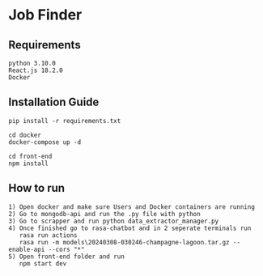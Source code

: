 # Job Finder
## Requirements
```bash=
python 3.10.0
React.js 18.2.0
Docker
```
## Installation Guide
```bash=
pip install -r requirements.txt

cd docker
docker-compose up -d

cd front-end
npm install
```
## How to run
```bash=
1) Open docker and make sure Users and Docker containers are running
2) Go to mongodb-api and run the .py file with python
3) Go to scrapper and run python data_extractor_manager.py
4) Once finished go to rasa-chatbot and in 2 seperate terminals run
   rasa run actions
   rasa run -m models\20240308-030246-champagne-lagoon.tar.gz --enable-api --cors "*"
5) Open front-end folder and run
   npm start dev
```
